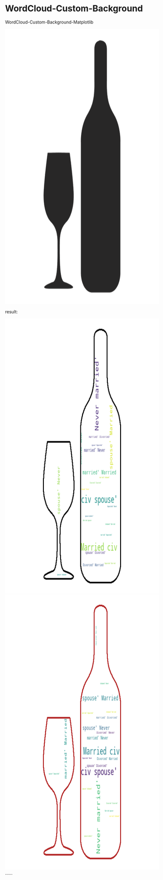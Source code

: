 # WordCloud-Custom-Background
WordCloud-Custom-Background-Matplotlib


<img src="wine_mask.png" width="720" height="900">

result:

<img src="wine-1.png" width="720" height="900">
<img src="wine.png" width="720" height="900">
......
